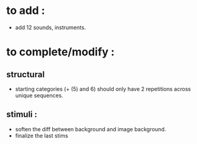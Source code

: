 # to add : 
- add 12 sounds, instruments. 

# to complete/modify :

## structural
- starting categories (+ (5) and 6) should only have 2 repetitions across unique sequences. 

## stimuli :
- soften the diff between background and image background.
- finalize the last stims
